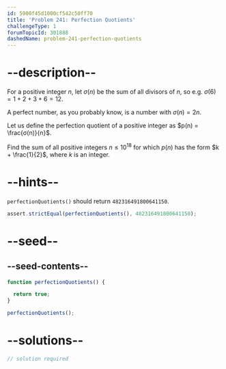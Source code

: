 ```yaml
---
id: 5900f45d1000cf542c50ff70
title: 'Problem 241: Perfection Quotients'
challengeType: 1
forumTopicId: 301888
dashedName: problem-241-perfection-quotients
---
```


# --description--

For a positive integer $n$, let $σ(n)$ be the sum of all divisors of $n$, so e.g. $σ(6) = 1 + 2 + 3 + 6 = 12$.

A perfect number, as you probably know, is a number with $σ(n) = 2n$.

Let us define the perfection quotient of a positive integer as $p(n) = \frac{σ(n)}{n}$.

Find the sum of all positive integers $n ≤ {10}^{18}$ for which $p(n)$ has the form $k + \frac{1}{2}$, where $k$ is an integer.

# --hints--

`perfectionQuotients()` should return `482316491800641150`.

```js
assert.strictEqual(perfectionQuotients(), 482316491800641150);
```

# --seed--

## --seed-contents--

```js
function perfectionQuotients() {

  return true;
}

perfectionQuotients();
```

# --solutions--

```js
// solution required
```
